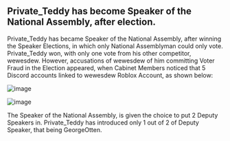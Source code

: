 ## Private_Teddy has become Speaker of the National Assembly, after election. 

Private_Teddy has became Speaker of the National Assembly, after winning the Speaker Elections, in which only National Assemblyman could only vote. Private_Teddy won, with only one vote from his other competitor, wewesdew. However, accusations of wewesdew of him committing Voter Fraud in the Election appeared, when Cabinet Members noticed that 5 Discord accounts linked to wewesdew Roblox Account, as shown below:

![image](https://user-images.githubusercontent.com/119078441/212560953-b61c7ced-95d0-45b7-a8da-e74c8a5bfb57.png)


![image](https://user-images.githubusercontent.com/119078441/212560961-8d7b0ea0-9239-4dbd-9e51-b2da21fc6e42.png)

The Speaker of the National Assembly, is given the choice to put 2 Deputy Speakers in. Private_Teddy has introduced only 1 out of 2 of Deputy Speaker, that being GeorgeOtten.
